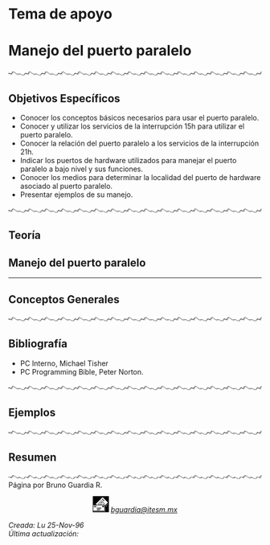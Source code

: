 # Tema de apoyo

# Manejo del puerto paralelo

![Línea de Separación](../../images/waveline.gif)

## Objetivos Específicos

*   Conocer los conceptos básicos necesarios para usar el puerto paralelo.
*   Conocer y utilizar los servicios de la interrupción 15h para utilizar el puerto paralelo.
*   Conocer la relación del puerto paralelo a los servicios de la interrupción 21h.
*   Indicar los puertos de hardware utilizados para manejar el puerto paralelo a bajo nivel y sus funciones.
*   Conocer los medios para determinar la localidad del puerto de hardware asociado al puerto paralelo.
*   Presentar ejemplos de su manejo.

![Línea de Separación](../../images/waveline.gif)

## Teoría

## Manejo del puerto paralelo

* * *

## Conceptos Generales

![Línea de Separación](../../images/waveline.gif)

## Bibliografía

*   PC Interno, Michael Tisher
*   PC Programming Bible, Peter Norton.

![Línea de Separación](../../images/waveline.gif)

## Ejemplos

![Línea de Separación](../../images/waveline.gif)

## Resumen

![Línea de Separación](../../images/waveline.gif) Página por Bruno Guardia R.

<div align="center">

<center>

<address>

<a name="mailto:bguardia@campus.ccm.itesm.mx">![](../../images/mail.gif) bguardia@itesm.mx</a> </address>

</center>

</div>

_Creada: Lu 25-Nov-96_  
_Última actualización: <script language="JavaScript"><!-- hide script from old browsers document.write(document.lastModified) // end hiding contents --></script>_